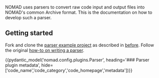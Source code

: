 NOMAD uses parsers to convert raw code input and output files into NOMAD's common Archive format. This is the documentation on how to develop such a parser.

## Getting started

Fork and clone the [parser example project](https://github.com/nomad-coe/nomad-parser-plugin-example) as described in [before](plugins.md). Follow the original [how-to on writing a parser](../develop/parsers.md).

{{pydantic_model('nomad.config.plugins.Parser', heading='### Parser plugin metadata', hide=['code_name','code_category','code_homepage','metadata'])}}